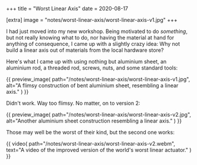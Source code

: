 +++
title = "Worst Linear Axis"
date = 2020-08-17

[extra]
image = "notes/worst-linear-axis/worst-linear-axis-v1.jpg"
+++

I had just moved into my new workshop. Being motivated to do *something*, but not really knowing what to do, nor having the material at hand for anything of consequence, I came up with a slightly crazy idea: Why not build a linear axis out of materials from the local hardware store?

Here's what I came up with using nothing but aluminium sheet, an aluminium rod, a threaded rod, screws, nuts, and some standard tools:

{{
    preview_image(
        path="/notes/worst-linear-axis/worst-linear-axis-v1.jpg",
        alt="A flimsy construction of bent aluminium sheet, resembling a linear axis."
    )
}}

Didn't work. Way too flimsy. No matter, on to version 2:

{{
    preview_image(
        path="/notes/worst-linear-axis/worst-linear-axis-v2.jpg",
        alt="Another aluminium sheet construction resembling a linear axis."
    )
}}

Those may well be the worst of their kind, but the second one works:

{{
    video(
        path="/notes/worst-linear-axis/worst-linear-axis-v2.webm",
        text="A video of the improved version of the world's worst linear actuator."
    )
}}
